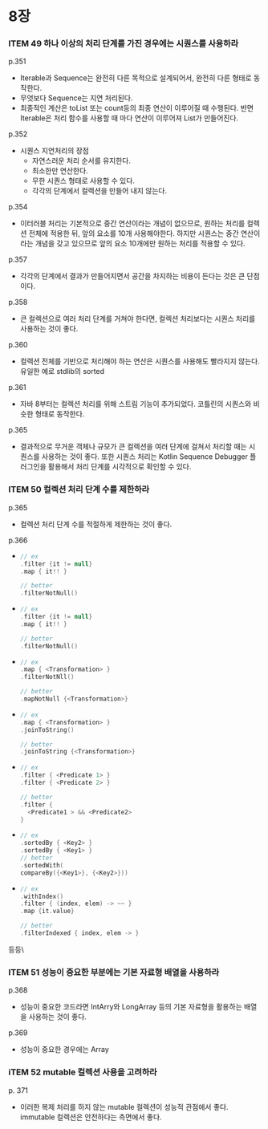 # 8장

### ITEM 49 하나 이상의 처리 단계를 가진 경우에는 시퀀스를 사용하라

p.351

- Iterable과 Sequence는 완전히 다른 목적으로 설계되어서, 완전히 다른 형태로 동작한다.
- 무엇보다 Sequence는 지연 처리된다.
- 최종적인 계산은 toList 또는 count등의 최종 연산이 이루어질 때 수행된다. 반면 Iterable은 처리 함수를 사용할 때 마다 연산이 이루어져 List가 만들어진다. 

p.352

- 시퀀스 지연처리의 장점
  - 자연스러운 처리 순서를 유지한다.
  - 최소한만 연산한다.
  - 무한 시퀀스 형태로 사용할 수 있다.
  - 각각의 단계에서 컬렉션을 만들어 내지 않는다.

p.354

- 이터러블 처리는 기본적으로 중간 연산이라는 개념이 없으므로, 원하는 처리를 컬렉션 전체에 적용한 뒤, 앞의 요소를 10개 사용해야한다. 하지만 시퀀스는 중간 연산이라는 개념을 갖고 있으므로 앞의 요소 10개에만 원하는 처리를 적용할 수 있다.

p.357

- 각각의 단계에서 결과가 만들어지면서 공간을 차지하는 비용이 든다는 것은 큰 단점이다. 

p.358

- 큰 컬렉션으로 여러 처리 단계를 거쳐야 한다면, 컬렉션 처리보다는 시퀀스 처리를 사용하는 것이 좋다.

p.360

- 컬렉션 전체를 기반으로 처리해야 하는 연산은 시퀀스를 사용해도 빨라지지 않는다. 유일한 예로 stdlib의 sorted

p.361

- 자바 8부터는 컬렉션 처리를 위해 스트림 기능이 추가되었다. 코틀린의 시퀀스와 비슷한 형태로 동작한다. 

p.365

- 결과적으로 무거운 객체나 규모가 큰 컬렉션을 여러 단계에 걸쳐서 처리할 때는 시퀀스를 사용하는 것이 좋다. 또한 시퀀스 처리는 Kotlin Sequence Debugger 플러그인을 활용해서 처리 단계를 시각적으로 확인할 수 있다.

### ITEM 50 컬렉션 처리 단계 수를 제한하라

p.365

- 컬렉션 처리 단계 수를 적절하게 제한하는 것이 좋다.

p.366

- ```kotlin
  // ex
  .filter {it != null}
  .map { it!! }
  
  // better
  .filterNotNull()
  ```



- ```kotlin
  // ex
  .filter {it != null}
  .map { it!! }
  
  // better
  .filterNotNull()
  ```



- ```kotlin
  // ex
  .map { <Transformation> }
  .filterNotNll()
  
  // better
  .mapNotNull {<Transformation>}
  ```



- ```kotlin
  // ex
  .map { <Transformation> }
  .joinToString() 
  
  // better
  .joinToString {<Transformation>}
  ```



- ```kotlin
  // ex
  .filter { <Predicate 1> }
  .filter { <Predicate 2> }
  
  // better
  .filter {
    <Predicate1 > && <Predicate2>
  }
  ```



- ```kotlin
  // ex
  .sortedBy { <Key2> }
  .sortedBy { <Key1> }
  // better
  .sortedWith(
  compareBy({<Key1>}, {<Key2>}))
  ```



- ```kotlin
  // ex
  .withIndex()
  .filter { (index, elem) -> ~~ }
  .map {it.value}
  
  // better
  .filterIndexed { index, elem -> }
  ```

등등\



### ITEM 51 성능이 중요한 부분에는 기본 자료형 배열을 사용하라

p.368

- 성능이 중요한 코드라면 IntArry와 LongArray 등의 기본 자료형을 활용하는 배열을 사용하는 것이 좋다.

p.369

- 성능이 중요한 경우에는 Array

### iTEM 52 mutable 컬렉션 사용을 고려하라

p. 371

- 이러한 복제 처리를 하지 않는 mutable 컬렉션이 성능적 관점에서 좋다. immutable 컬렉션은 안전하다는 측면에서 좋다. 